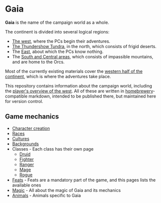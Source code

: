 # Gaia

**Gaia** is the name of the campaign world as a whole.

The continent is divided into several logical regions:

* [The west](west.md), where the PCs begin their adventures.
* [The Thundershow Tundra](thundersnow-tundra.md), in the north, which consists of frigid deserts.
* The [East](east.md), about which the PCs know nothing.
* The [South and Central areas](central.md), which consists of impassible mountains, and are home to the Orcs.

Most of the currently existing materials cover the [western half of the continent](west.md), which is where the adventures take place.

This repository contains information about the campaign world, including the [player's overview of the west](west.md).  All of these are written in [homebrewery](http://homebrewery.naturalcrit.com/)-compatible markdown, intended to be published there, but maintained here for version control.

## Game mechanics

* [Character creation](character-creation.md)
* [Races](races.md)
* [Cultures](cultures.md)
* [Backgrounds](backgrounds.md)
* Classes - Each class has their own page
  * [Druid](druid.md)
  * [Fighter](fighter.md)
  * [Ranger](ranger.md)
  * [Mage](mage.md)
  * [Rogue](rogue.md)
* [Feats](feats.md) - Feats are a mandatory part of the game, and this pages lists the available ones
* [Magic](magic.md) - All about the magic of Gaia and its mechanics
* [Animals](animals.md) - Animals specific to Gaia
